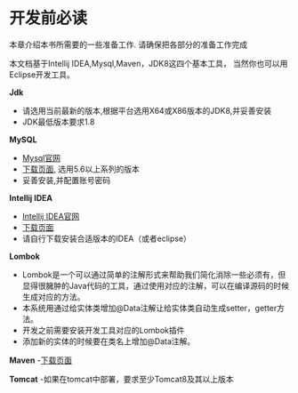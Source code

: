 # 开发前必读
本章介绍本书所需要的一些准备工作. 请确保把各部分的准备工作完成

本文档基于Intellij IDEA,Mysql,Maven，JDK8这四个基本工具，
当然你也可以用Eclipse开发工具。

**Jdk**

- 请选用当前最新的版本,根据平台选用X64或X86版本的JDK8,并妥善安装
- JDK最低版本要求1.8

**MySQL**

- [Mysql官网](https://dev.mysql.com/)
- [下载页面](https://dev.mysql.com/downloads/), 选用5.6以上系列的版本
- 妥善安装,并配置账号密码


**Intellij IDEA**
- [Intellij IDEA官网](https://www.jetbrains.com/idea/)
- [下载页面](https://www.jetbrains.com/idea/download/)
- 请自行下载安装合适版本的IDEA（或者eclipse）

**Lombok**
- Lombok是一个可以通过简单的注解形式来帮助我们简化消除一些必须有，但显得很臃肿的Java代码的工具，通过使用对应的注解，可以在编译源码的时候生成对应的方法。
- 本系统用通过给实体类增加@Data注解让给实体类自动生成setter，getter方法。
- 开发之前需要安装开发工具对应的Lombok插件
- 添加新的实体的时候要在类名上增加@Data注解。

**Maven**
-[下载页面](http://maven.apache.org/download.cgi)

**Tomcat** 
-如果在tomcat中部署，要求至少Tomcat8及其以上版本

